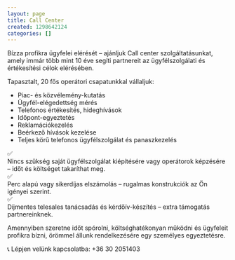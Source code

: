 ```yaml
---
layout: page
title: Call Center
created: 1298642124
categories: []
---
```

<div class="intro">
        Bízza profikra ügyfelei elérését – ajánljuk <span class="bold">Call center szolgáltatásunkat,</span> amely immár <span class="bold">több mint 10 éve</span> segíti partnereit az ügyfélszolgálati és értékesítési célok elérésében.
    </div>
    
<p>Tapasztalt, <span class="bold">20 fős operátori csapatunkkal</span> vállaljuk:</p>
    
  <ul>
        <li><span class="bold">Piac- és közvélemény-kutatás</span></li>
        <li><span class="bold">Ügyfél-elégedettség mérés</span></li>
        <li><span class="bold">Telefonos értékesítés, hideghívások</span></li>
        <li><span class="bold">Időpont-egyeztetés</span></li>
        <li><span class="bold">Reklamációkezelés</span></li>
        <li><span class="bold">Beérkező hívások kezelése</span></li>
        <li><span class="bold">Teljes körű telefonos ügyfélszolgálat és panaszkezelés</span></li>
    </ul>
    
  <div class="benefits">
        <div class="benefit-item">
            <span class="check-icon">✅</span>
            <div><span class="bold">Nincs szükség saját ügyfélszolgálat kiépítésére vagy operátorok képzésére – időt és költséget takaríthat meg.</span></div>
        </div>
            <div class="benefit-item">
            <span class="check-icon">✅</span>
            <div><span class="bold">Perc alapú vagy sikerdíjas elszámolás – rugalmas konstrukciók az Ön igényei szerint.</span></div>
        </div>
          <div class="benefit-item">
            <span class="check-icon">✅</span>
            <div><span class="bold">Díjmentes telesales tanácsadás és kérdőív-készítés – extra támogatás partnereinknek.</span></div>
        </div>
    </div>
    
  <div class="contact">
        <p>Amennyiben szeretne időt spórolni, költséghatékonyan működni és ügyfeleit profikra bízni, örömmel állunk rendelkezésére egy személyes egyeztetésre.</p>
        <div class="phone">📞 <span class="bold">Lépjen velünk kapcsolatba: +36 30 2051403</span></div>
    </div>
